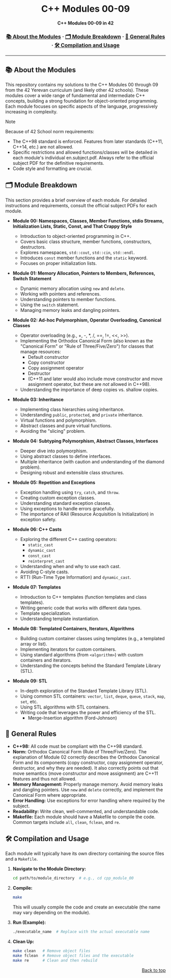 <a name="readme-top"></a>
<div align="center">

  <!-- Project Name -->
  <h1>C++ Modules 00-09</h1>

  <!-- Short Description -->
  <p align="center">
          <b>C++ Modules 00-09 in 42</b><br>
  </p>

  <h3>
      <a href="#-about-the-modules">📚 About the Modules</a>
    <span> · </span>
      <a href="#-module-breakdown">🗂️ Module Breakdown</a>
    <span> · </span>
      <a href="#-general-rules">📝 General Rules</a>
    <span> · </span>
      <a href="#-compilation-and-usage">🛠️ Compilation and Usage</a>
  </h3>
</div>

---


## 📚 About the Modules

This repository contains my solutions to the C++ Modules 00 through 09 from the 42 Yerevan curriculum (and likely other 42 schools).  These modules cover a wide range of fundamental and intermediate C++ concepts, building a strong foundation for object-oriented programming.  Each module focuses on specific aspects of the language, progressively increasing in complexity.

> [!NOTE]
> Because of 42 School norm requirements:
> *   The C++98 standard is enforced.  Features from later standards (C++11, C++14, etc.) are not allowed.
> *   Specific restrictions and allowed functions/classes will be detailed in each module's individual en.subject.pdf.  Always refer to the official subject PDF for the definitive requirements.
> *   Code style and formatting are crucial.


## 🗂️ Module Breakdown

This section provides a brief overview of each module.  For detailed instructions and requirements, consult the official subject PDFs for each module.

*   **Module 00: Namespaces, Classes, Member Functions, stdio Streams, Initialization Lists, Static, Const, and That Crappy Style**
    *   Introduction to object-oriented programming in C++.
    *   Covers basic class structure, member functions, constructors, destructors.
    *   Explores namespaces, `std::cout`, `std::cin`, `std::endl`.
    *   Introduces `const` member functions and the `static` keyword.
    *   Focuses on proper initialization lists.

*   **Module 01: Memory Allocation, Pointers to Members, References, Switch Statement**
    *   Dynamic memory allocation using `new` and `delete`.
    *   Working with pointers and references.
    *   Understanding pointers to member functions.
    *   Using the `switch` statement.
    *   Managing memory leaks and dangling pointers.

*   **Module 02: Ad-hoc Polymorphism, Operator Overloading, Canonical Classes**
    *   Operator overloading (e.g., +, -, *, /, ==, !=, <<, >>).
    *   Implementing the Orthodox Canonical Form (also known as the "Canonical Form" or "Rule of Three/Five/Zero") for classes that manage resources:
        *   Default constructor
        *   Copy constructor
        *   Copy assignment operator
        *   Destructor
        *   (C++11 and later would also include move constructor and move assignment operator, but these are *not* allowed in C++98).
    *   Understanding the importance of deep copies vs. shallow copies.

*   **Module 03: Inheritance**
    *   Implementing class hierarchies using inheritance.
    *   Understanding `public`, `protected`, and `private` inheritance.
    *   Virtual functions and polymorphism.
    *   Abstract classes and pure virtual functions.
    *   Avoiding the "slicing" problem.

*   **Module 04: Subtyping Polymorphism, Abstract Classes, Interfaces**
    *   Deeper dive into polymorphism.
    *   Using abstract classes to define interfaces.
    *   Multiple inheritance (with caution and understanding of the diamond problem).
    *   Designing robust and extensible class structures.

*   **Module 05: Repetition and Exceptions**
    *   Exception handling using `try`, `catch`, and `throw`.
    *   Creating custom exception classes.
    *   Understanding standard exception classes.
    *   Using exceptions to handle errors gracefully.
    *   The importance of RAII (Resource Acquisition Is Initialization) in exception safety.

*   **Module 06: C++ Casts**
    *   Exploring the different C++ casting operators:
        *   `static_cast`
        *   `dynamic_cast`
        *   `const_cast`
        *   `reinterpret_cast`
    *   Understanding when and why to use each cast.
    *   Avoiding C-style casts.
    *   RTTI (Run-Time Type Information) and `dynamic_cast`.

*   **Module 07: Templates**
    *   Introduction to C++ templates (function templates and class templates).
    *   Writing generic code that works with different data types.
    *   Template specialization.
    *   Understanding template instantiation.

*   **Module 08: Templated Containers, Iterators, Algorithms**
    *   Building custom container classes using templates (e.g., a templated array or list).
    *   Implementing iterators for custom containers.
    *   Using standard algorithms (from `<algorithm>`) with custom containers and iterators.
    *   Understanding the concepts behind the Standard Template Library (STL).

*   **Module 09: STL**
    *   In-depth exploration of the Standard Template Library (STL).
    *   Using common STL containers: `vector`, `list`, `deque`, `queue`, `stack`, `map`, `set`, etc.
    *   Using STL algorithms with STL containers.
    *   Writing code that leverages the power and efficiency of the STL.
        *   Merge-Insertion algorithm (Ford-Johnson)

## 📝 General Rules

   
*   **C++98:**  All code must be compliant with the C++98 standard.
*   **Norm:**  Orthodox Canonical Form (Rule of Three/Five/Zero). The explanation of Module 02 correctly describes the Orthodox Canonical Form and its components (copy constructor, copy assignment operator, destructor, and why they are needed). It also correctly points out that move semantics (move constructor and move assignment) are C++11 features and thus not allowed.
*   **Memory Management:**  Properly manage memory.  Avoid memory leaks and dangling pointers. Use `new` and `delete` correctly, and implement the Canonical Form where appropriate.
*   **Error Handling:**  Use exceptions for error handling where required by the subject.
*   **Readability:**  Write clean, well-commented, and understandable code.
*   **Makefile:** Each module should have a Makefile to compile the code. Common targets include `all`, `clean`, `fclean`, and `re`.

## 🛠️ Compilation and Usage

Each module will typically have its own directory containing the source files and a `Makefile`.

1.  **Navigate to the Module Directory:**
    ```bash
    cd path/to/module_directory  # e.g., cd cpp_module_00
    ```

2.  **Compile:**
    ```bash
    make
    ```
    This will usually compile the code and create an executable (the name may vary depending on the module).

3.  **Run (Example):**
    ```bash
    ./executable_name  # Replace with the actual executable name
    ```

4.  **Clean Up:**
    ```bash
    make clean   # Remove object files
    make fclean  # Remove object files and the executable
    make re      # Clean and then rebuild
    ```

<p align="right"><a href="#readme-top">Back to top</a></p>